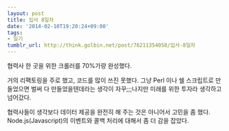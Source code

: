 ```yaml
---
layout: post
title: 입사 8일차
date: '2014-02-10T19:20:24+09:00'
tags:
- 일기
tumblr_url: http://think.golbin.net/post/76211354058/입사-8일차
---
```

협력사 한 곳을 위한 크롤러를 70%가량 완성했다.

거의 리팩토링을 주로 했고, 코드를 많이 쓰진 못했다.
그냥 Perl 이나 쉘 스크립트로 만들었으면 벌써 다 만들었을텐데라는 생각이 자꾸;;;나지만 미래를 위한 투자라 생각하고 넘어갔다.

협력사들이 생각보다 데이터 제공을 완전히 해 주는 것은 아니어서 고민을 좀 했다.
Node.js(Javascript)의 이벤트와 콜백 처리에 대해서 좀 더 감을 잡았다.
